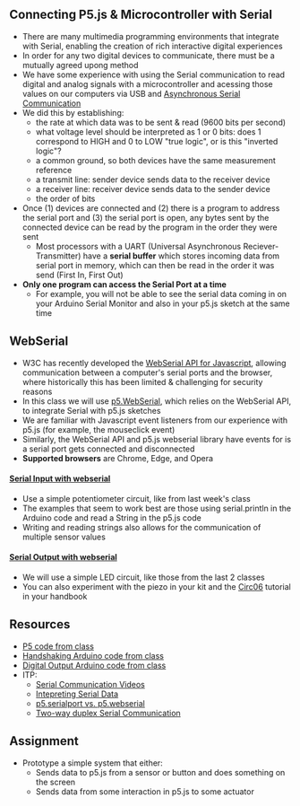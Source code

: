 ## Connecting P5.js & Microcontroller with Serial
- There are many multimedia programming environments that integrate with Serial, enabling the creation of rich interactive digital experiences
- In order for any two digital devices to communicate, there must be a mutually agreed upong method
- We have some experience with using the Serial communication to read digital and analog signals with a microcontroller and acessing those values on our computers via USB and [Asynchronous Serial Communication](https://itp.nyu.edu/physcomp/lessons/serial-communication-the-basics/)
- We did this by establishing:
    - the rate at which data was to be sent & read (9600 bits per second)
    - what voltage level should be interpreted as 1 or 0 bits: does 1 correspond to HIGH and 0 to LOW "true logic", or is this "inverted logic"?
    - a common ground, so both devices have the same measurement reference
    - a transmit line: sender device sends data to the receiver device
    - a receiver line: receiver device sends data to the sender device
    - the order of bits
- Once (1) devices are connected and  (2) there is a program to address the serial port and (3) the serial port is open, any bytes sent by the connected device can be read by the program in the order they were sent
    - Most processors with a UART (Universal Asynchronous Reciever-Transmitter) have a **serial buffer** which stores incoming data from serial port in memory, which can then be read in the order it was send (First In, First Out)
- **Only one program can access the Serial Port at a time** 
    - For example, you will not be able to see the serial data coming in on your Arduino Serial Monitor and also in your p5.js sketch at the same time

## WebSerial
- W3C has recently developed the [WebSerial API for Javascript](https://developer.mozilla.org/en-US/docs/Web/API/Web_Serial_API), allowing communication between a computer's serial ports and the browser, where historically this has been limited & challenging for security reasons
- In this class we will use [p5.WebSerial](https://github.com/yoonbuck/p5.WebSerial/wiki/API), which relies on the WebSerial API, to integrate Serial with p5.js sketches
- We are familiar with Javascript event listeners from our experience with p5.js (for example, the mouseclick event)
- Similarly, the WebSerial API and p5.js webserial library have events for is a serial port gets connected and disconnected
- **Supported browsers** are Chrome, Edge, and Opera

#### [Serial Input with webserial](https://itp.nyu.edu/physcomp/labs/labs-serial-communication/lab-webserial-input-to-p5-js/)
- Use a simple potentiometer circuit, like from last week's class
- The examples that seem to work best are those using serial.println in the Arduino code and read a String in the p5.js code
- Writing and reading strings also allows for the communication of multiple sensor values

#### [Serial Output with webserial](https://itp.nyu.edu/physcomp/labs/labs-serial-communication/lab-webserial-output-from-p5-js/)
- We will use a simple LED circuit, like those from the last 2 classes
- You can also experiment with the piezo in your kit and the [Circ06](https://learn.adafruit.com/experimenters-guide-for-metro/circ06-intro) tutorial in your handbook

## Resources
- [P5 code from class](https://editor.p5js.org/jfunky/collections/5l-loFx2z)
- [Handshaking Arduino code from class](https://create.arduino.cc/editor/jfunky7/11a3baff-fe3a-4e08-b0d1-6386fcdbccad/preview)
- [Digital Output Arduino code from class](https://create.arduino.cc/editor/jfunky7/7d4dd1ef-8364-4df4-9aa7-838713293bc4/preview)
- ITP:
    - [Serial Communication Videos](https://itp.nyu.edu/physcomp/videos/videos-serial-communication/#Serial_out_to_p5js_multi-part_ASCII)
    - [Intepreting Serial Data](https://itp.nyu.edu/physcomp/lessons/interpreting-serial-data/)
    - [p5.serialport vs. p5.webserial](https://itp.nyu.edu/physcomp/lessons/p5-serialport-and-p5-webserial-compared/)
    - [Two-way duplex Serial Communication](https://itp.nyu.edu/physcomp/labs/labs-serial-communication/lab-two-way-duplex-webserial-communication/)

## Assignment 
- Prototype a simple system that either:
    - Sends data to p5.js from a sensor or button and does something on the screen
    - Sends data from some interaction in p5.js to some actuator
